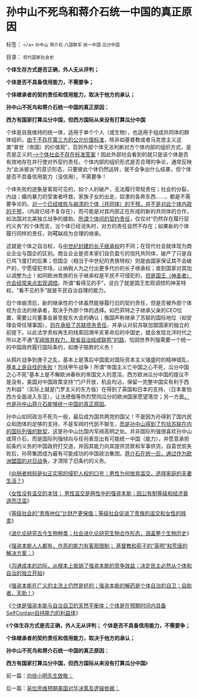 # 孙中山不死鸟和蒋介石统一中国的真正原因

标签： `</a>` `孙中山` `蒋介石` `八国联军` `统一中国` `瓜分中国` 

目录： `现代国家社会史`

**个体生存方式是否正确，外人无从评判；**

**个体是否不具备信用能力，不需要争；**

**个体继承者的契约责任和信用能力，取决于他方的承认；**

**孙中山不死鸟和蒋介石统一中国的真正原因**；

**西方有国家打算瓜分中国，但西方国际从来没有打算瓜分中国**



个体是自我维持的统一体，适用于单个个人（或生物），也适用于组成共同体的群体组织。[由于不存在第三方的公允价值标准](../../../2012/10/30/三权分立不是民主，是民主生活的柴米油盐.md)，除非如基督教或者马克思主义这类“普世（帝国）的价值观”，否则外部个体无法判断对方个体内部的组织方式，是否是正义的[——>个体社会不存在标准答案](../../../2012/4/12/国产文人缺乏“文（科学）”能力.md)！因此外部社会看到的就只是该个体是否有效地存在并行使对外契约责任。个体内部的组织形式是否合理的争论，通常反映为“此派彼派”的意识形态，只要彼此个体仍然运转，就不会争出什么结果，但个体是否不具备信用能力（没信用），不需要争！

个体失败的迹象是客观可见的，如个人的破产，无法履行常规责任；社会的分裂，内战；婚内暴力的受害者呼救，家族子女的出走，奴隶的各奔东西……，都是不需要争论的。[对一个已经挫败与崩溃的个体（共同体）的干预，并不是对此个体内政的干预](../../../2011/4/3/不可侵犯的主权会死亡吗？.md)，（内政已经不复存在），而可能是对其内部正在形成的新的共同体的合作，如法国对北美独立战争的援助。[所谓个体间的契约责任](../../../2009/7/2/人权义务是鸡和蛋的关系吗？.md)，仅仅对“仍然存在履行契约义务”的个体而言，当个体已经消失时，对方的责任自然不存在；如果新的个体履行同样的责任，则**可以**视为合理的继承。

这就是个体之自治权，与[中世纪封建的长子继承权](../../../2012/10/10/封建社会为什么要保持长子继承权的完整性？.md)的不同；在现代社会就体现为商业企业与国企的区别。商业企业是资本家们自负盈亏的信托共同体，破产了只是自已鸡飞蛋打的后果；但国企（相当于中世纪的贵族特权）则是由国家保证其不会破产的，宁愿侵犯市场，让纳税人为之付出更多代价的长子继承权；直到国家对其加以调整为止！如同欧洲贵族的长子继承权是平民不可侵犯的，[但是国王（神圣者）也会经常来点宏观调控](../../../2012/10/18/监管与规范的概念异同；&nbsp;监管是规范的警察权的极端化；.md)。所谓“看得见的手”，说白了就是国王宏观调控的神圣特权，“看不见的手”就是平民自治自理的能力。

旧个体崩溃后，新的继承性的个体虽然能够履行旧的契约责任，但是否被外部个体视为合法的继承者，取决于外部个体的选择。如巴菲特之子继承父亲的CEO位置，需要公司董事会甚至股东大会的确认；俄国声称继承了苏联的国际地位（如安理会常任理事国），[则在承担了苏联债务责任](../../../2009/2/19/250亿美元望远镜看透苏联崩溃真相.md)，并承认对前苏联加盟国家的独立的前提下。以此法学责权再生的线索回溯辛亥革命后的中国史，就会发现北洋时代之所以走不通“[军阀放弃权力，联省自治结成联邦”的路](../../../2011/1/10/“联省自治”军阀混战必定导致中央集权.md)，恰因世界列强需要一个统一的中国政府履行国际条约，如庚子赔款的义务！

从鸦片战争到庚子之乱，基本上是落后中国面对国际资本主义强盛时的精神错乱，[基本上是自找的失败](../../../2008/8/19/俄格冲突外交手腕日见成熟.md)！包括甲午战争！所谓“帝国主义亡中国之心不死，瓜分中国之心不死”基本上是不解欧洲春秋的帝国文人的意淫。西方欧洲瓜分中国的提议不是没有，美国对中国政策坚持“门户开放，机会均沾，保留一完整中国实有利于西方利益”（实际上就是门罗主义的东方版）在得到了英国和日本的支持，（日本害怕西方全面进入东亚），让法德俄等热烈赞同瓜分的欧洲国家愿望落空；另一方面[，也是孙中山蒋介石能够统一中国的真正原因](../../../2011/1/10/辛亥革命和孙国父的历史地位无足轻重；.md)。

孙中山如同政治不死鸟一般，最后成为国共两党的国父！不是因为孙得到了国内民众和团体的足够的支持，不是军阀时代民不聊生，[而是孙中山得到了包括苏联在内的国际列强的默契](../../../2010/10/30/辛丑“东南互保”保中华一脉能存没有象非洲一样被瓜分.md)，这是孙中山比国内军阀高明之处。并非国际列强很喜欢孙中山或蒋介石，而是国际列强倾向与任何表现出有可能统一中国（能力），并愿意承担前条约义务的中国政府打交道，并因其能力向其提供贷款和军事供货。自袁世凯失败后，孙蒋集团成为最有可能成功的中国政治集团。[蒋介石在统一后，通过作为欧洲盟国的对日战争](../../../2011/1/13/近代中国什么叫“弱国无外交”？.md)，才清除了旧条约的义务。

《[向弱者倾斜是似正实邪的侵犯人权的口号；男性为何放弃滥交，选择家庭的夫妻生活？](../../../2012/12/11/男女两性如何就“一夫一妻”家庭模式达成共识？.md)》

《[女性没有滥交的本钱； 男性滥交是两性中的强盗本能；因公有制等级和经济衰退而泛滥](../../../2012/12/11/女性没有滥交的本钱，男性滥交因公有制等级而泛滥.md)》

《[等级社会的“贵族地位”比财产更保值；等级社会促进了贵族的滥交和女性的贱卖](../../../2012/12/11/等级社会促进了贵族的滥交和女性的贱卖.md)》

《[进化论研究古今生物种类；社会进化论研究生物合作形态，涵盖整个生物历史](../../../2012/12/12/进化论分类物种，社会进化论研究生物合作方式；.md)》

《[强盗本能人人都有，作恶的能力有客观限制； 基督教和荀子的“英明”和荒唐的解决方案；](../../../2012/12/12/基督教和荀子对“人性本恶”的共识和荒唐的解决方案.md)》

《[沟通成本的边际，从根本上抵销了强盗本能的竞争效益；决定民主必然从个体和自治的独立开始](../../../2012/12/12/沟通成本的边际，让自治的威力抵销了人类的强盗本能.md)》

《[强盗本能在广义的主流上仍然是好的；强盗本能的解药是个体自治的自卫；自助者，天助！](../../../2012/12/13/强盗本能的主流是好的，西方的幸运和东方的不幸.md)》

《[个体是强盗本能与自治自卫的天然平衡体；个体是在预期时间内具备SelfContain自持能力的利益体](../../../2012/12/13/强盗本能与自治自卫的天然平衡体.md)》

《**个体生存方式是否正确，外人无从评判； 个体是否不具备信用能力，不需要争；**

**个体继承者的契约责任和信用能力，取决于他方的承认；**

**孙中山不死鸟和蒋介石统一中国的真正原因**；

**西方有国家打算瓜分中国，但西方国际从来没有打算瓜分中国**》

前一篇：[向徐小明先生致敬；](../../../2012/12/13/向徐小明先生致敬；.md)

后一篇：[易位思维预期美国对华决策及逻辑依据；](../../../2012/12/14/易位思维预期美国对华决策及逻辑依据；.md)